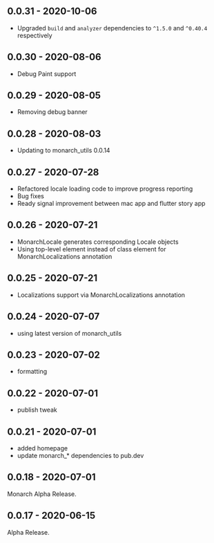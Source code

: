 ## 0.0.31 - 2020-10-06
- Upgraded `build` and `analyzer` dependencies to `^1.5.0` and `^0.40.4` respectively

## 0.0.30 - 2020-08-06
- Debug Paint support

## 0.0.29 - 2020-08-05
- Removing debug banner

## 0.0.28 - 2020-08-03
- Updating to monarch_utils 0.0.14

## 0.0.27 - 2020-07-28
- Refactored locale loading code to improve progress reporting
- Bug fixes
- Ready signal improvement between mac app and flutter story app

## 0.0.26 - 2020-07-21
- MonarchLocale generates corresponding Locale objects
- Using top-level element instead of class element for MonarchLocalizations annotation

## 0.0.25 - 2020-07-21
- Localizations support via MonarchLocalizations annotation

## 0.0.24 - 2020-07-07
- using latest version of monarch_utils

## 0.0.23 - 2020-07-02
- formatting

## 0.0.22 - 2020-07-01
- publish tweak

## 0.0.21 - 2020-07-01
- added homepage
- update monarch_* dependencies to pub.dev

## 0.0.18 - 2020-07-01
Monarch Alpha Release.

## 0.0.17 - 2020-06-15
Alpha Release.
